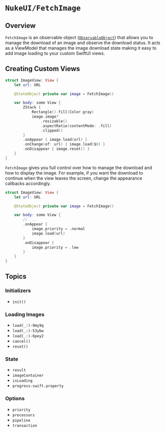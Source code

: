 # ``NukeUI/FetchImage``

## Overview

``FetchImage`` is an observable object ([`ObservableObject`](https://developer.apple.com/documentation/combine/observableobject)) that allows you to manage the download of an image and observe the download status. It acts as a ViewModel that manages the image download state making it easy to add image loading to your custom SwiftUI views.

## Creating Custom Views

```swift
struct ImageView: View {
    let url: URL

    @StateObject private var image = FetchImage()

    var body: some View {
        ZStack {
            Rectangle().fill(Color.gray)
            image.image?
                .resizable()
                .aspectRatio(contentMode: .fill)
                .clipped()
        }
        .onAppear { image.load(url) }
        .onChange(of: url) { image.load($0) }
        .onDisappear { image.reset() }
    }
}
```

``FetchImage`` gives you full control over how to manage the download and how to display the image. For example, if you want the download to continue when the view leaves the screen, change the appearance callbacks accordingly.

```swift
struct ImageView: View {
    let url: URL

    @StateObject private var image = FetchImage()

    var body: some View {
        // ...
        .onAppear {
            image.priority = .normal
            image.load(url)
        }
        .onDisappear {
            image.priority = .low
        }
    }
}
```

## Topics

### Initializers

- ``init()``

### Loading Images

- ``load(_:)-9my9q``
- ``load(_:)-53ybw``
- ``load(_:)-6pey2``
- ``cancel()``
- ``reset()``

### State

- ``result``
- ``imageContainer``
- ``isLoading``
- ``progress-swift.property``

### Options

- ``priority``
- ``processors``
- ``pipeline``
- ``transaction``
